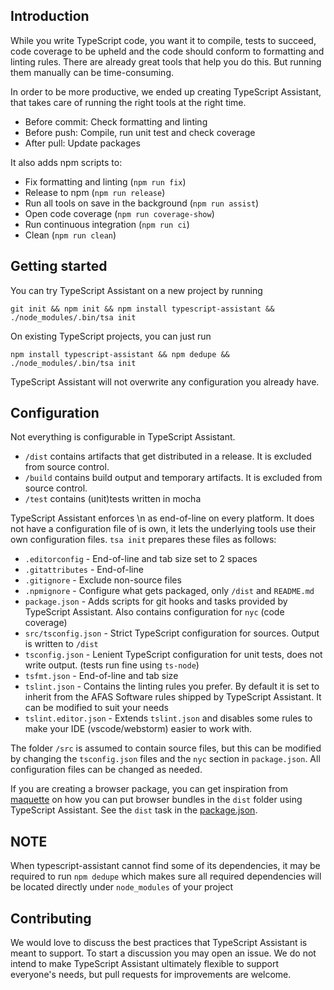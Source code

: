 ## Introduction

While you write TypeScript code, you want it to compile, tests to succeed, 
code coverage to be upheld and the code should conform to formatting and linting rules. 
There are already great tools that help you do this. But running them manually can be time-consuming.

In order to be more productive, we ended up creating TypeScript Assistant, that takes care of running the right tools at the right time.

- Before commit: Check formatting and linting
- Before push: Compile, run unit test and check coverage
- After pull: Update packages

It also adds npm scripts to:

- Fix formatting and linting (`npm run fix`)
- Release to npm (`npm run release`)
- Run all tools on save in the background (`npm run assist`)
- Open code coverage (`npm run coverage-show`)
- Run continuous integration (`npm run ci`)
- Clean (`npm run clean`)

## Getting started

You can try TypeScript Assistant on a new project by running
```
git init && npm init && npm install typescript-assistant && ./node_modules/.bin/tsa init
```

On existing TypeScript projects, you can just run
```
npm install typescript-assistant && npm dedupe && ./node_modules/.bin/tsa init
```

TypeScript Assistant will not overwrite any configuration you already have. 

## Configuration 

Not everything is configurable in TypeScript Assistant.

- `/dist` contains artifacts that get distributed in a release. It is excluded from source control.
- `/build` contains build output and temporary artifacts. It is excluded from source control.
- `/test` contains (unit)tests written in mocha

TypeScript Assistant enforces \n as end-of-line on every platform. 
It does not have a configuration file of is own, it lets the underlying tools use their own configuration files.
`tsa init` prepares these files as follows:

- `.editorconfig` - End-of-line and tab size set to 2 spaces
- `.gitattributes` - End-of-line
- `.gitignore` - Exclude non-source files
- `.npmignore` - Configure what gets packaged, only `/dist` and `README.md` 
- `package.json` - Adds scripts for git hooks and tasks provided by TypeScript Assistant. Also contains configuration for `nyc` (code coverage)
- `src/tsconfig.json` - Strict TypeScript configuration for sources. Output is written to `/dist`
- `tsconfig.json` -  Lenient TypeScript configuration for unit tests, does not write output. (tests run fine using `ts-node`)
- `tsfmt.json` - End-of-line and tab size
- `tslint.json` - Contains the linting rules you prefer. By default it is set to inherit from the AFAS Software rules shipped by TypeScript Assistant. It can
 be modified to suit your needs
- `tslint.editor.json` - Extends `tslint.json` and disables some rules to make your IDE (vscode/webstorm) easier to work with.

The folder `/src` is assumed to contain source files, but this can be modified by changing the `tsconfig.json` files and the `nyc` section in `package.json`.
All configuration files can be changed as needed.

If you are creating a browser package, you can get inspiration from [maquette](https://maquettejs.org) on how you can put browser bundles in the `dist` folder 
using TypeScript 
Assistant.
See the `dist` task in the [package.json](https://github.com/AFASSoftware/maquette/blob/master/package.json).

## NOTE

When typescript-assistant cannot find some of its dependencies, 
it may be required to run `npm dedupe` which makes sure all required 
dependencies will be located directly under `node_modules` of your project

## Contributing

We would love to discuss the best practices that TypeScript Assistant is meant to support. 
To start a discussion you may open an issue.
We do not intend to make TypeScript Assistant ultimately flexible to support everyone's needs, 
but pull requests for improvements are welcome.
